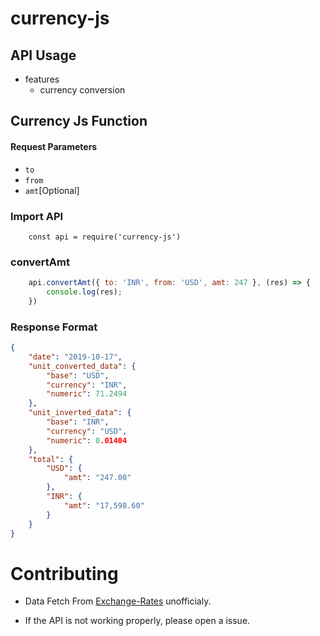 # currency-js

## API Usage

  - features
    - currency conversion

## Currency Js Function

#### Request Parameters
-   `to` 
-   `from`
-   `amt`[Optional]

### Import API
```
    const api = require('currency-js')
```

### convertAmt

```jsx
    api.convertAmt({ to: 'INR', from: 'USD', amt: 247 }, (res) => {
        console.log(res);
    })
```

### Response Format

```json
{
    "date": "2019-10-17",
    "unit_converted_data": {
        "base": "USD",
        "currency": "INR",
        "numeric": 71.2494
    },
    "unit_inverted_data": {
        "base": "INR",
        "currency": "USD",
        "numeric": 0.01404
    },
    "total": {
        "USD": {
            "amt": "247.00"
        },
        "INR": {
            "amt": "17,598.60"
        }
    }
}
```


# Contributing

- Data Fetch From [Exchange-Rates](https://www.exchange-rates.org) unofficialy.

- If the API is not working properly, please open a issue.
        
